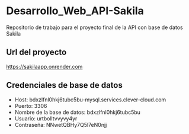 # Desarrollo_Web_API-Sakila
Repositorio de trabajo para el proyecto final de la API con base de datos Sakila

## Url del proyecto
https://sakilaapp.onrender.com

## Credenciales de base de datos
- Host: bdxzlfnl0hkj6tubc5bu-mysql.services.clever-cloud.com
- Puerto: 3306
- Nombre de la base de datos: bdxzlfnl0hkj6tubc5bu
- Usuario: urtbolltvvyvy4yr
- Contraseña: NNwetQBHy7Q5l7eN0njj